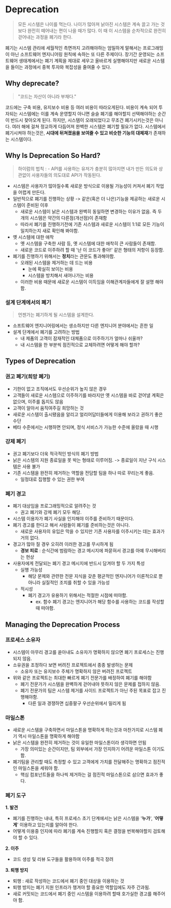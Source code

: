 # Deprecation
> 모든 시스템은 나이를 먹는다. 나이가 많아져 낡아진 시스템은 계속 끌고 가는 것보다 완전히 떼어내는 편이 나을 때가 많다. 이 때 이 시스템을 순차적으로 완전히 걷어내는 과정을 폐기라 한다.

폐기는 시스템 관리에 세월적인 측면까지 고려해야하는 엄밀하게 말해서는 프로그래밍이 아닌 소프트웨어 엔지니어링 원칙에 속하는 또 다른 주제이다. 
장기간 운영되는 소프트웨어 생태계에서는 폐기 계획을 제대로 세우고 올바르게 실행해야지만 새로운 시스템을 들이는 과정에서 중복 투자와 복잡성을 줄여줄 수 있다. 
## Why deprecate?
> "코드는 자산이 아니라 부채다."

 코드에는 구축 비용, 유지보수 비용 등 여러 비용이 따라오게된다.  비용이 계속 되어 투자되는 시스템에는 이를 계속 운영할지 아니면 슬슬 폐기를 해야할지 선택해야하는 순간이 반드시 찾아오게 된다. 
 하지만, 시스템이 오래되었다고 무조건 폐기시키는것은 아니다. 여러 해에 걸쳐 정교하게 다듬어져 완벽한 시스템은 폐기할 필요가 없다. 시스템에서 폐기시켜야 하는것은, **시대에 뒤쳐졌음을 보여줄 수 있고 비슷한 기능의 대체재**가 존재하는 시스템이다.


## Why Is Deprecation So Hard?
> 하이럼의 법칙 : -   API를 사용하는 유저가 충분히 많아지면 내가 만든 의도와 상관없이 사용자들의 의도대로 API가 작동된다.
- 시스템은 사용자가 많아질수록 새로운 방식으로 이용될 가능성이 커져서 폐기 작업을 어렵게 만든다.
- 일반적으로 폐기를 진행하는 상황 -> 같은(혹은 더 나은)기능을 제공하는 새로운 시스템이 준비된 이후
	- 새로운 시스템이 낡은 시스템과 완벽히 동일하면 변경하는 이유가 없음. 즉 두 개의 시스템은 약간의 다른점(개선점)이 존재함
	- 따라서 폐기를 진행하기전에 기존 시스템과 새로운 시스템이 1:1로 모든 기능이 일치하는지 새로 확인해 봐야함.
- 옛 시스템에 대한 애착
	- 옛 시스템을 구축한 사람 등, 옛 시스템에 대한 애착히 큰 사람들이 존재함.
	- 새로운 코드로 이주하려 할 때 '난 이 코드가 좋아!' 같은 형태의 저항이 등장함.
- 폐기를 진행하기 위해서는 **정치**라는 관문도 통과해야함.
	- 오래된 시스템을 제거하는 데 드는 비용
		- 눈에 확실히 보이는 비용
		- 시스템을 방치해서 새어나가는 비용
	- 이러한 비용 때문에 새로운 시스템이 이득임을 이해관계자들에게 잘 설명 해야함.
### 설계 단계에서의 폐기
>언젠가는 폐기하게 될 시스템을 설계한다.
- 소프트웨어 엔지니어링에서는 생소하지만 다른 엔지니어 분야에서는 흔한 일
- 설계 단계에서 폐기를 고려하는 방법
	- 내 제품의 고객이 잠재적인 대체품으로 이주하기가 얼마나 쉬울까?
	- 내 시스템을 한 부분씩 점진적으로 교체하려면 어떻게 해야 할까?

## Types of Deprecation
### 권고 폐기(희망 폐기)
- 기한이 없고 조직에서도 우선순위가 높지 않은 경우
- 고객들이 새로운 시스템으로 이주하기를 바라지만 옛 시스템을 바로 걷어낼 계획은 없으며, 이주를 돕지도 않음
- 고객이 알아서 움직여주길 희망하는 것
- 새로운 시스템이 출시됐음을 알리고 얼리어답터들에게 이용해 보라고 권하기 좋은 수단
- 베타 수준에서는 시행하면 안되며, 정식 서비스가 가능한 수준에 올랐을 때 시행
### 강제 폐기
- 권고 폐기보다 더욱 적극적인 방식의 폐기 방법
- 낡은 시스템의 지원 종료일을 못 박는 형태로 이루어짐. -> 종료일이 지난 구식 시스템은 사용 불가
- 기존 시스템을 완전히 제거하는 역할을 전담할 팀을 하나 따로 꾸리는게 좋음.
	- 일정대로 집행할 수 있는 권한 부여
### 폐기 경고
- 폐기 대상임을 프로그래밍적으로 알려주는 것
	- 권고 폐기와 강제 폐기 모두 해당.
- 시스템 이용자가 폐기 사실을 인지해야 이주를 준비하기 때문이다.
- 폐기 경고를 한다고 해서 사람들이 폐기를 준비하는것은 아니다.
	- 새로운 사용자의 유입은 막을 수 있지만 기존 사용자를 이주시키는 데는 효과가 거의 없다.
- 경고가 많아 질 경우 오히려 이러한 경고를 무시하게 됨
	- **경보 피로** : 순식간에 범람하는 경고 메시지에 파묻혀서 경고를 아예 무시해버리는 현상
- 사용자에게 전달되는 폐기 경고 메시지에 반드시 담겨야 할 두 가지 특성
	- 실행 가능성
		- 해당 문제와 관련한 전문 지식을 갖춘 평균적인 엔지니어가 이론적으로 뿐 아니라 실질적인 조치를 취할 수 있을 가능성
	- 적시성
		- 폐기 경고가 유용하기 위해서는 적절한 시점에 떠야함. 
			- ex. 함수 폐기 경고는 엔지니어가 해당 함수를 사용하는 코드를 작성할 때 떠야함.
## Managing the Deprecation Process
### 프로세스 소유자
- 시스템이 아무리 경고를 쏟아내도 소유자가 명확하지 않으면 폐기 프로세스는 진행되지 않음.
- 소유권을 조정하다 보면 버려진 프로젝트에서 종종 발생하는 문제
	- 소유자 또는 유지보수 주체가 명확하지 않은 버려진 프로젝트
- 위와 같은 프로젝트는 최대한 빠르게 폐기 전문가를 배정하여 폐기를 해야함
	- 폐기 전문가가 시스템을 완벽하게 걷어내야 뜻하지 않은 문제를 접하지 않음.
	- 폐기 전문가의 팀은 시스템 제거를 사이드 프로젝트가 아닌 주된 목표로 잡고 진행해야함.
		- 다른 일과 경쟁하면 십중팔구 우선순위에서 밀리게 됨
### 마일스톤
- 새로운 시스템을 구축하면서 마일스톤을 명확하게 하는것과 마찬가지로 시스템 폐기 역시 마일스톤을 명확하게 해야함
- 낡은 시스템을 완전히 제거하는 것이 유일한 마일스톤이라 생각하면 안됨
	- 가장 의미있는 순간이지만, 팀 외부에서 가장 인지하기 어려운 마일스톤 이기도 함.
- 폐기팀을 관리할 때도 측정할 수 있고 고객에게 가치를 전달해주는 명확하고 점진적인 마일스톤을 세워야 함.
	- 핵심 컴포넌트들을 하나씩 제거하는 걸 점진적 마일스톤으로 삼으면 효과가 좋다.

### 폐기 도구
**1. 발견**
- 폐기를 진행하는 내내, 특히 프로세스 초기 단계에서는 낡은 시스템을 '**누가**', '**어떻게**' 이용하고 있는지를 알아야 한다.
- 어떻게 이용중 인지에 따라 폐기를 계속 진행할지 혹은 결정을 번복해야할지 검토해야 할 수 있다.

**2. 이주**
- 코드 생성 및 리뷰 도구들을 활용하여 이주를 적극 장려

**3. 퇴행 방지**
- 퇴행 : 새로 작성하는 코드에서 폐기 중인 대상을 이용하는 것
- 퇴행 방지는 폐기 지원 인프라가 챙겨야 할 중요한 역할임에도 자주 간과됨.
- 새로 커밋되는 코드에서 폐기 중인 시스템을 이용하려 할때 호가실한 경고를 해주어야 함.
